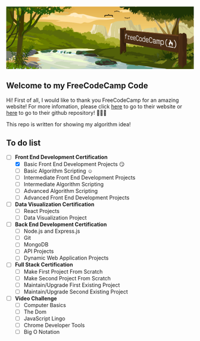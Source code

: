 ![FCC-header](/images/fcc.png)
## Welcome to my FreeCodeCamp Code
Hi! First of all, I would like to thank you FreeCodeCamp for an amazing website! For more infomation, please click [ here](https://www.freecodecamp.org) to go to their website or
[here](https://github.com/FreeCodeCamp/freecodecamp)  to go to their github repository! :clap::clap::clap:

This repo is written for showing my algorithm idea!
## To do list
- [ ] **Front End Development Certification**
  - [x] Basic Front End Development Projects :smirk:
  - [ ] Basic Algorithm Scripting :relaxed:
  - [ ] Intermediate Front End Development Projects
  - [ ] Intermediate Algorithm Scripting
  - [ ] Advanced Algorithm Scripting
  - [ ] Advanced Front End Development  Projects
- [ ] **Data Visualization Certification**
  - [ ] React Projects
  - [ ] Data Visualization Project
- [ ] **Back End Development Certification**
  - [ ] Node.js and Express.js
  - [ ] Git
  - [ ] MongoDB
  - [ ] API Projects
  - [ ] Dynamic Web Application Projects
- [ ] **Full Stack Certification**
  - [ ] Make First Project From Scratch
  - [ ] Make Second Project From Scratch
  - [ ] Maintain/Upgrade First Existing Project
  - [ ] Maintain/Upgrade Second Existing Project
- [ ] **Video Challenge**
  - [ ] Computer Basics
  - [ ] The Dom
  - [ ] JavaScript Lingo
  - [ ] Chrome Developer Tools
  - [ ] Big O Notation
